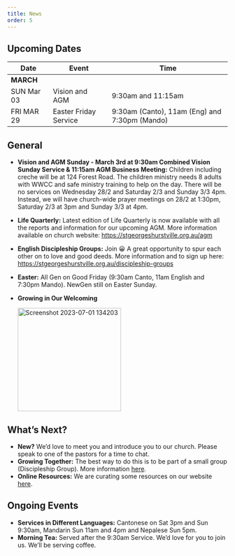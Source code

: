 ```yaml
---
title: News
order: 5
---
```

## Upcoming Dates

| Date | Event | Time |
| ----- | ----- | ----- |
| **MARCH** | 
| SUN Mar 03 | Vision and AGM | 9:30am and 11:15am |
| FRI MAR 29 | Easter Friday Service | 9:30am (Canto), 11am (Eng) and 7:30pm (Mando) |


## General

 
-  **Vision and AGM Sunday - March 3rd at 9:30am Combined Vision Sunday Service & 11:15am AGM Business Meeting:** Children including creche will be at 124 Forest Road. The children ministry needs 8 adults with WWCC and safe ministry training to help on the day. There will be no services on Wednesday 28/2 and Saturday 2/3 and Sunday 3/3 4pm. Instead, we will have church-wide prayer meetings on 28/2 at 1:30pm, Saturday 2/3 at 3pm and Sunday 3/3 at 4pm.   

- **Life Quarterly:** Latest edition of Life Quarterly is now available with all the reports and information for our upcoming AGM. More information available on church website: https://stgeorgeshurstville.org.au/agm 

- **English Discipleship Groups:** Join 😀 A great opportunity to spur each other on to love and good deeds. More information and to sign up here: https://stgeorgeshurstville.org.au/discipleship-groups

- **Easter:** All Gen on Good Friday (9:30am Canto, 11am English and 7:30pm Mando). NewGen still on Easter Sunday. 

- **Growing in Our Welcoming**

  <img width="236" alt="Screenshot 2023-07-01 134203" src="https://github.com/stgeorgeshurstville/bulletin/assets/119166299/b540ac1c-0ba4-481e-90a5-5464939f7e4c">


## What’s Next?
- **New?** We’d love to meet you and introduce you to our church. Please speak to one of the pastors for a time to chat. 
- **Growing Together:** The best way to do this is to be part of a small group (Discipleship Group). More information [here](https://stgeorgeshurstville.org.au/discipleship-groups).
- **Online Resources:** We are curating some resources on our website [here](https://stgeorgeshurstville.org.au/lets-talk-about-christianity).  

## Ongoing Events
- **Services in Different Languages:** Cantonese on Sat 3pm and Sun 9:30am, Mandarin Sun 11am and 4pm and Nepalese Sun 5pm. 
- **Morning Tea:** Served after the 9:30am Service. We’d love for you to join us. We’ll be serving coffee.

